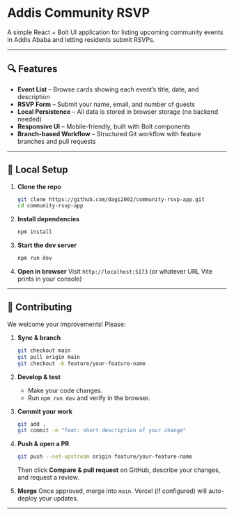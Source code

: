 # Addis Community RSVP

A simple React + Bolt UI application for listing upcoming community events in Addis Ababa and letting residents submit RSVPs.

---

## 🔍 Features

* **Event List** – Browse cards showing each event’s title, date, and description
* **RSVP Form** – Submit your name, email, and number of guests
* **Local Persistence** – All data is stored in browser storage (no backend needed)
* **Responsive UI** – Mobile-friendly, built with Bolt components
* **Branch-based Workflow** – Structured Git workflow with feature branches and pull requests

---

## 🚀 Local Setup

1. **Clone the repo**

   ```bash
   git clone https://github.com/dagi2002/community-rsvp-app.git
   cd community-rsvp-app
   ```
2. **Install dependencies**

   ```bash
   npm install
   ```
3. **Start the dev server**

   ```bash
   npm run dev
   ```
4. **Open in browser**
   Visit `http://localhost:5173` (or whatever URL Vite prints in your console)

---

## 🤝 Contributing

We welcome your improvements! Please:

1. **Sync & branch**

   ```bash
   git checkout main
   git pull origin main
   git checkout -b feature/your-feature-name
   ```
2. **Develop & test**

   * Make your code changes.
   * Run `npm run dev` and verify in the browser.
3. **Commit your work**

   ```bash
   git add .
   git commit -m "feat: short description of your change"
   ```
4. **Push & open a PR**

   ```bash
   git push --set-upstream origin feature/your-feature-name
   ```

   Then click **Compare & pull request** on GitHub, describe your changes, and request a review.
5. **Merge**
   Once approved, merge into `main`. Vercel (if configured) will auto-deploy your updates.

---

